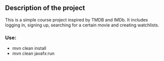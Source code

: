 ## Description of the project

This is a simple course project inspired by TMDB and IMDb. It includes logging in, signing up, searching for a certain movie and creating watchlists.

### Use:
* mvn clean install
* mvn clean javafx:run
